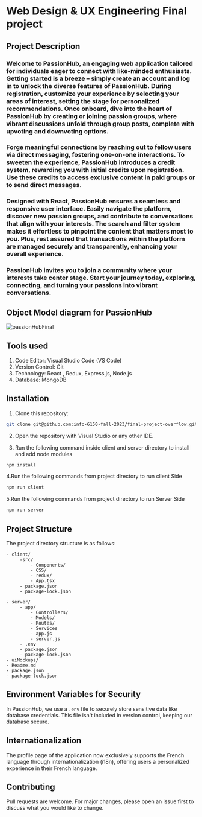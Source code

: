 
# Web Design & UX Engineering Final project

## Project Description

### Welcome to PassionHub, an engaging web application tailored for individuals eager to connect with like-minded enthusiasts. Getting started is a breeze – simply create an account and log in to unlock the diverse features of PassionHub. During registration, customize your experience by selecting your areas of interest, setting the stage for personalized recommendations. Once onboard, dive into the heart of PassionHub by creating or joining passion groups, where vibrant discussions unfold through group posts, complete with upvoting and downvoting options.

### Forge meaningful connections by reaching out to fellow users via direct messaging, fostering one-on-one interactions. To sweeten the experience, PassionHub introduces a credit system, rewarding you with initial credits upon registration. Use these credits to access exclusive content in paid groups or to send direct messages.

### Designed with React, PassionHub ensures a seamless and responsive user interface. Easily navigate the platform, discover new passion groups, and contribute to conversations that align with your interests. The search and filter system makes it effortless to pinpoint the content that matters most to you. Plus, rest assured that transactions within the platform are managed securely and transparently, enhancing your overall experience.

### PassionHub invites you to join a community where your interests take center stage. Start your journey today, exploring, connecting, and turning your passions into vibrant conversations.

## Object Model diagram for PassionHub

![passionHubFinal](https://github.com/info-6150-fall-2023/final-project-overflow/assets/145076344/d2f6ec5c-ef39-4352-9b5d-ff5a391095de)

## Tools used

1. Code Editor: Visual Studio Code (VS Code)
2. Version Control: Git
3. Technology: React , Redux, Express.js, Node.js 
4. Database: MongoDB

## Installation

1. Clone this repository:

```bash
git clone git@github.com:info-6150-fall-2023/final-project-overflow.git
```

2. Open the repository with Visual Studio or any other IDE.

3. Run the following command inside client and server directory to install and add node modules 

```bash
npm install
```

4.Run the following commands from project directory to run client Side 

```bash
npm run client
```

5.Run the following commands from project directory to run Server Side 

```bash
npm run server
```
## Project Structure

The project directory structure is as follows:

```
- client/
     -src/
         - Components/
         - CSS/
         - redux/
         - App.tsx
     - package.json
     - package-lock.json
   
- server/
     - app/
         - Controllers/
         - Models/
         - Routes/
         - Services
         - app.js
         - server.js
     - .env
     - package.json
     - package-lock.json
- uiMockups/
- Readme.md
- package.json
- package-lock.json
```

## Environment Variables for Security

In PassionHub, we use a `.env` file to securely store sensitive data like database credentials. This file isn't included in version control, keeping our database secure.

## Internationalization 

The profile page of the application now exclusively supports the French language through internationalization (i18n), offering users a personalized experience in their French language.

## Contributing

Pull requests are welcome. For major changes, please open an issue first
to discuss what you would like to change.



